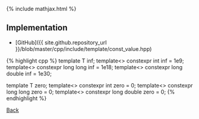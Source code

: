 {% include mathjax.html %}



## Implementation

- [GitHub]({{ site.github.repository_url }}/blob/master/cpp/include/template/const_value.hpp)

{% highlight cpp %}
template<typename T> T inf;
template<> constexpr int inf<int> = 1e9;
template<> constexpr long long inf<long long> = 1e18;
template<> constexpr long double inf<long double> = 1e30;

template<typename T> T zero;
template<> constexpr int zero<int> = 0;
template<> constexpr long long zero<long long> = 0;
template<> constexpr long double zero<long double> = 0;
{% endhighlight %}

[Back](../..)
